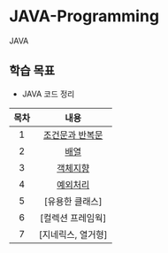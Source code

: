 # JAVA-Programming
JAVA

## 학습 목표
- JAVA 코드 정리

| 목차 | 내용 |
|:---:|:---:|
| 1 |  [조건문과 반복문]() |
| 2 | [배열]()|
| 3 | [객체지향](https://github.com/kyeong-hyeok/Lecture/tree/main/JAVA/%EA%B0%9D%EC%B2%B4%EC%A7%80%ED%96%A5) |
| 4 | [예외처리](https://github.com/kyeong-hyeok/Lecture/tree/main/JAVA/%EC%98%88%EC%99%B8%EC%B2%98%EB%A6%AC) |
| 5 | [유용한 클래스] |
| 6 | [컬렉션 프레임웍] |
| 7 | [지네릭스, 열거형] |
